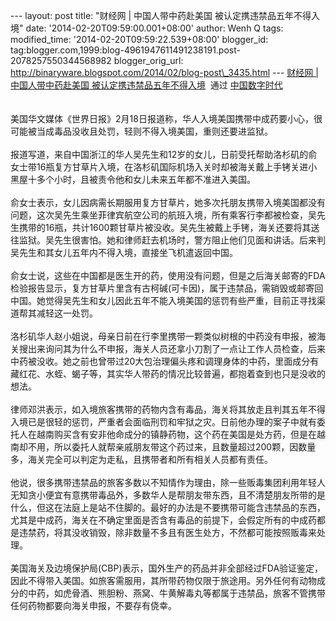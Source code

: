 --- layout: post title: "财经网 | 中国人带中药赴美国
被认定携违禁品五年不得入境" date: '2014-02-20T09:59:00.001+08:00'
author: Wenh Q tags: modified\_time: '2014-02-20T09:59:22.539+08:00'
blogger\_id:
tag:blogger.com,1999:blog-4961947611491238191.post-2078257550344568982
blogger\_orig\_url:
http://binaryware.blogspot.com/2014/02/blog-post\_3435.html --- [财经网
| 中国人带中药赴美国
被认定携违禁品五年不得入境](http://feedproxy.google.com/~r/chinadigitaltimes/IyPt/~3/XUmIWnyqAmk/)  通过
[中国数字时代](http://chinadigitaltimes.net/chinese)\
\
\
美国华文媒体《世界日报》2月18日报道称，华人入境美国携带中成药要小心，很可能被当成毒品没收且处罚，轻则不得入境美国，重则还要进监狱。\
\
报道写道，来自中国浙江的华人吴先生和12岁的女儿，日前受托帮助洛杉矶的俞女士带16瓶复方甘草片入境，在洛杉矶国际机场入关时却被海关戴上手铐关进小黑屋十多个小时，且被责令他和女儿未来五年都不准进入美国。\
\
俞女士表示，女儿因病需长期服用复方甘草片，她多次托朋友携带入境美国都没有问题，这次吴先生乘坐菲律宾航空公司的航班入境，所有乘客行李都被检查，吴先生携带的16瓶，共计1600颗甘草片被没收。吴先生被戴上手铐，海关还要将其送往监狱。吴先生很害怕。她和律师赶去机场时，警方阻止他们见面和讲话。后来判吴先生和其女儿五年内不得入境，直接坐飞机遣返回中国。\
\
俞女士说，这些在中国都是医生开的药，使用没有问题，但是之后海关邮寄的FDA检验报告显示，复方甘草片里含有古柯碱(可卡因)，属于违禁品，需销毁或邮寄回中国。她觉得吴先生和女儿因此五年不能入境美国的惩罚有些严重，目前正寻找渠道帮其减轻这一处罚。\
\
洛杉矶华人赵小姐说，母亲日前在行李里携带一颗类似树根的中药没有申报，被海关搜出来询问其为什么不申报，海关人员还拿小刀割了一点让工作人员检查，后来中药被没收。她之前也曾带过20大包治理偏头疼和调理身体的中药，里面成分有藏红花、水蛭、蝎子等，其实华人带药的情况比较普遍，都抱着查到也只是没收的想法。\
\
律师邓洪表示，如入境旅客携带的药物内含有毒品，海关将其放走且判其五年不得入境已是很轻的惩罚，严重者会面临刑罚和牢狱之灾。日前他办理的案子中就有委托人在越南购买含有安非他命成分的镇静药物，这个药在美国是处方药，但是在越南却不用，所以委托人就帮亲戚朋友带这个药过来，且数量超过200颗，因数量多，海关完全可以判定为走私，且携带者和所有相关人员都有责任。\
\
他说，很多携带违禁品的旅客多数以不知情作为理由，除一些贩毒集团利用年轻人无知贪小便宜有意携带毒品外，多数华人是帮朋友带东西，且不清楚朋友所带的是什么，但这在法庭上是站不住脚的。最好的办法是不要携带可能含违禁品的东西，尤其是中成药，海关在不确定里面是否含有毒品的前提下，会假定所有的中成药都是违禁药，将其没收销毁，除非数量不多且有医生处方，不然都可能按照贩毒来处理。\
\
美国海关及边境保护局(CBP)表示，国外生产的药品并非全部经过FDA验证鉴定，因此不得带入美国。如旅客需服用，其所带药物仅限于旅途用。另外任何有动物成分的中药，如虎骨酒、熊胆粉、燕窝、牛黄解毒丸等都属于违禁品，旅客不管携带任何药物都要向海关申报，不要存有侥幸。
